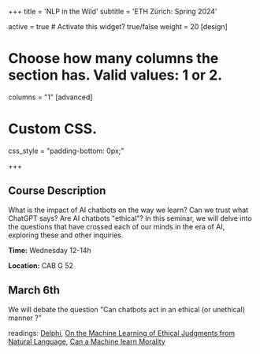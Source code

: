 +++
title = 'NLP in the Wild'
subtitle = 'ETH Zürich: Spring 2024'


active = true  # Activate this widget? true/false
weight = 20
[design]
  # Choose how many columns the section has. Valid values: 1 or 2.
  columns = "1"
[advanced]
 # Custom CSS. 
 css_style = "padding-bottom: 0px;"

+++
## Course Description
What is the impact of AI chatbots on the way we learn? Can we trust what ChatGPT says? Are AI chatbots "ethical"? In this seminar, we will delve into the questions that have crossed each of our minds in the era of AI, exploring these and other inquiries.

**Time:** Wednesday 12-14h

**Location:** CAB G 52

## March 6th

We will debate the question "Can chatbots act in an ethical (or unethical) manner ?"

readings: [Delphi](https://arxiv.org/abs/2110.07574), [On the Machine Learning of Ethical Judgments from Natural Language](https://www.research-collection.ethz.ch/bitstream/handle/20.500.11850/588588/2/2022.naacl-main.56.pdf), [Can a Machine learn Morality](https://www.nytimes.com/2021/11/19/technology/can-a-machine-learn-morality.html)

